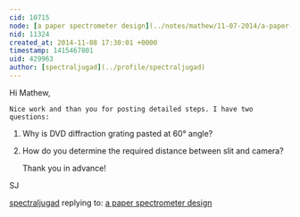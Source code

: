 ```yaml
---
cid: 10715
node: [a paper spectrometer design](../notes/mathew/11-07-2014/a-paper-spectrometer-design)
nid: 11324
created_at: 2014-11-08 17:30:01 +0000
timestamp: 1415467801
uid: 429963
author: [spectraljugad](../profile/spectraljugad)
---
```


Hi Mathew,

    Nice work and than you for posting detailed steps. I have two questions:
1. Why is DVD diffraction grating pasted at 60° angle?
2. How do you determine the required distance between slit and camera?

    Thank you in advance!

SJ

[spectraljugad](../profile/spectraljugad) replying to: [a paper spectrometer design](../notes/mathew/11-07-2014/a-paper-spectrometer-design)

